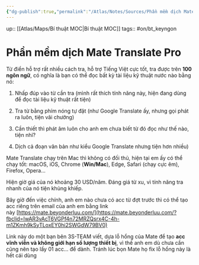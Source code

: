 ```yaml
---
{"dg-publish":true,"permalink":"/Atlas/Notes/Sources/Phần mềm dịch Mate Translate Pro/","noteIcon":""}
---
```


up:: [[Atlas/Maps/Bí thuật MOC\|Bí thuật MOC]] 
tags:: #on/bt_keyngon 

# Phần mềm dịch Mate Translate Pro

Từ điển hỗ trợ rất nhiều cách tra, hỗ trợ Tiếng Việt cực tốt, tra được trên **100 ngôn ngữ**, có nghĩa là bạn có thể đọc bất kỳ tài liệu kỹ thuật nước nào bằng nó:

1. Nhấp đúp vào từ cần tra (mình rất thích tính năng này, hiện đang dùng để đọc tài liệu kỹ thuật rất tiện)
    
2. Tra từ bằng phím nóng tự đặt (như Google Translate ấy, nhưng gọi phát ra luôn, tiện vãi chưởng)
    
3. Cần thiết thì phát âm luôn cho anh em chưa biết từ đó đọc như thế nào, tiện nhỉ?
    
4. Dịch cả đoạn văn bản như kiểu Google Translate nhưng tiện hơn nhiều)   

Mate Translate chạy trên Mac thì không có đối thủ, hiện tại em ấy có thể chạy tốt: macOS, iOS, Chrome (**Win/Mac**), Edge, Safari (chạy cực êm), Firefox, Opera...

Hiện giờ giá của nó khoảng 30 USD/năm. Đáng giá từ xu, vì tính năng tra nhanh của nó tiện khủng khiếp.

Bây giờ đến việc chính, anh em nào chưa có acc từ đợt trước thì có thể tạo acc riêng trên email của anh em bằng link này [https://mate.beyonderluu.com/](https://mate.beyonderluu.com/?fbclid=IwAR3vAcT6VGPf4n72MRZQsrx4C-4h-m1ZKmh9kSyTLoxEY0hi2SWGdW79BV0)

Link này do một bạn bên 3S-TEAM viết, dựa lỗ hổng của Mate để tạo **acc vĩnh viễn và không giới hạn số lượng thiết bị**, vì thế anh em dù chưa cần cũng nên tạo lấy 01 acc... để dành. Tránh lúc bọn Mate họ fix lỗ hổng này là hết cái dùng
